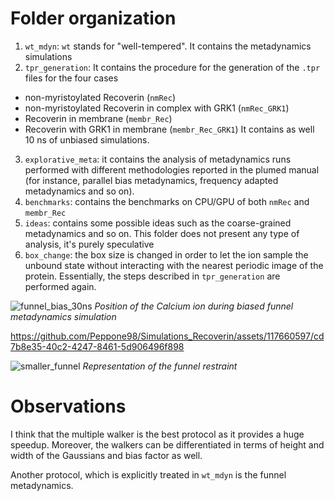 
# Folder organization

1. `wt_mdyn`:  `wt` stands for "well-tempered". It contains the metadynamics simulations
2. `tpr_generation`: It contains the procedure for the generation of the `.tpr` files for the four cases 
- non-myristoylated Recoverin (`nmRec`)
- non-myristoylated Recoverin in complex with GRK1 (`nmRec_GRK1`)
- Recoverin in membrane (`membr_Rec`)
- Recoverin with GRK1 in membrane (`membr_Rec_GRK1`)
It contains as well 10 ns of unbiased simulations. 
3. `explorative_meta`: it contains the analysis of metadynamics runs performed with different methodologies reported in the plumed manual (for instance, parallel bias metadynamics, frequency adapted metadynamics and so on).
4. `benchmarks`: contains the benchmarks on CPU/GPU of both `nmRec` and `membr_Rec`
5. `ideas`: contains some possible ideas such as the coarse-grained metadynamics and so on. This folder does not present any type of analysis, it's purely speculative
6. `box_change`: the box size is changed in order to let the ion sample the unbound state without interacting with the nearest periodic image of the protein. Essentially, the steps described in `tpr_generation` are performed again. 


![funnel_bias_30ns](https://github.com/Peppone98/Simulations_Recoverin/assets/117660597/015c8343-37ff-4e61-a481-d4eec35c04cb)
*Position of the Calcium ion during biased funnel metadynamics simulation*

https://github.com/Peppone98/Simulations_Recoverin/assets/117660597/cd7b8e35-40c2-4247-8461-5d906496f898

![smaller_funnel](https://github.com/Peppone98/Simulations_Recoverin/assets/117660597/8682b707-64f4-400e-aba8-b8019a9dfc30)
*Representation of the funnel restraint*


# Observations 

I think that the multiple walker is the best protocol as it provides a huge speedup. Moreover, the walkers can be differentiated in terms of height and width of the Gaussians and bias factor as well. 

Another protocol, which is explicitly treated in `wt_mdyn` is the funnel metadynamics.  


